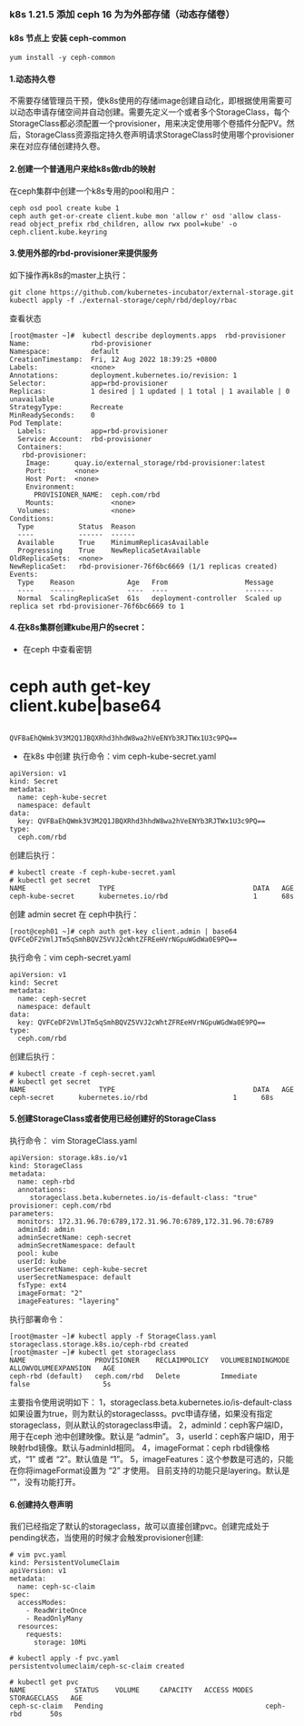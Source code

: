### k8s 1.21.5 添加 ceph 16 为为外部存储（动态存储卷）

#### k8s 节点上 安装 ceph-common
```cassandraql
yum install -y ceph-common
```

#### 1.动态持久卷
不需要存储管理员干预，使k8s使用的存储image创建自动化，即根据使用需要可以动态申请存储空间并自动创建。需要先定义一个或者多个StorageClass，每个StorageClass都必须配置一个provisioner，用来决定使用哪个卷插件分配PV。然后，StorageClass资源指定持久卷声明请求StorageClass时使用哪个provisioner来在对应存储创建持久卷。

#### 2.创建一个普通用户来给k8s做rdb的映射
在ceph集群中创建一个k8s专用的pool和用户：
```cassandraql
ceph osd pool create kube 1
ceph auth get-or-create client.kube mon 'allow r' osd 'allow class-read object_prefix rbd_children, allow rwx pool=kube' -o ceph.client.kube.keyring

```
#### 3.使用外部的rbd-provisioner来提供服务
如下操作再k8s的master上执行：
```cassandraql
git clone https://github.com/kubernetes-incubator/external-storage.git
kubectl apply -f ./external-storage/ceph/rbd/deploy/rbac
```
查看状态
```cassandraql
[root@master ~]#  kubectl describe deployments.apps  rbd-provisioner              
Name:               rbd-provisioner
Namespace:          default
CreationTimestamp:  Fri, 12 Aug 2022 18:39:25 +0800
Labels:             <none>
Annotations:        deployment.kubernetes.io/revision: 1
Selector:           app=rbd-provisioner
Replicas:           1 desired | 1 updated | 1 total | 1 available | 0 unavailable
StrategyType:       Recreate
MinReadySeconds:    0
Pod Template:
  Labels:           app=rbd-provisioner
  Service Account:  rbd-provisioner
  Containers:
   rbd-provisioner:
    Image:      quay.io/external_storage/rbd-provisioner:latest
    Port:       <none>
    Host Port:  <none>
    Environment:
      PROVISIONER_NAME:  ceph.com/rbd
    Mounts:              <none>
  Volumes:               <none>
Conditions:
  Type           Status  Reason
  ----           ------  ------
  Available      True    MinimumReplicasAvailable
  Progressing    True    NewReplicaSetAvailable
OldReplicaSets:  <none>
NewReplicaSet:   rbd-provisioner-76f6bc6669 (1/1 replicas created)
Events:
  Type    Reason             Age   From                   Message
  ----    ------             ----  ----                   -------
  Normal  ScalingReplicaSet  61s   deployment-controller  Scaled up replica set rbd-provisioner-76f6bc6669 to 1
```


#### 4.在k8s集群创建kube用户的secret：
- 在ceph 中查看密钥
# ceph auth get-key client.kube|base64
```cassandraql

QVFBaEhQWmk3V3M2Q1JBQXRhd3hhdW8wa2hVeENYb3RJTWx1U3c9PQ==
```
- 在k8s 中创建
执行命令：vim ceph-kube-secret.yaml
```cassandraql
apiVersion: v1
kind: Secret
metadata:
  name: ceph-kube-secret
  namespace: default
data:
  key: QVFBaEhQWmk3V3M2Q1JBQXRhd3hhdW8wa2hVeENYb3RJTWx1U3c9PQ==
type:
  ceph.com/rbd

```
创建后执行：
```cassandraql
# kubectl create -f ceph-kube-secret.yaml
# kubectl get secret
NAME                  TYPE                                  DATA   AGE
ceph-kube-secret      kubernetes.io/rbd                     1      68s
```
创建 admin secret
在 ceph中执行：
```cassandraql
[root@ceph01 ~]# ceph auth get-key client.admin | base64
QVFCeDF2VmlJTm5qSmhBQVZ5VVJ2cWhtZFREeHVrNGpuWGdWa0E9PQ==
```

执行命令：vim ceph-secret.yaml
```cassandraql
apiVersion: v1
kind: Secret
metadata:
  name: ceph-secret
  namespace: default
data:
  key: QVFCeDF2VmlJTm5qSmhBQVZ5VVJ2cWhtZFREeHVrNGpuWGdWa0E9PQ==
type:
  ceph.com/rbd
```
创建后执行：
```cassandraql
# kubectl create -f ceph-secret.yaml
# kubectl get secret
NAME                  TYPE                                  DATA   AGE
ceph-secret      kubernetes.io/rbd                     1      68s
```

#### 5.创建StorageClass或者使用已经创建好的StorageClass
执行命令： vim StorageClass.yaml
```cassandraql
apiVersion: storage.k8s.io/v1
kind: StorageClass
metadata:
  name: ceph-rbd
  annotations:
     storageclass.beta.kubernetes.io/is-default-class: "true"
provisioner: ceph.com/rbd
parameters:
  monitors: 172.31.96.70:6789,172.31.96.70:6789,172.31.96.70:6789
  adminId: admin
  adminSecretName: ceph-secret
  adminSecretNamespace: default
  pool: kube
  userId: kube
  userSecretName: ceph-kube-secret
  userSecretNamespace: default
  fsType: ext4
  imageFormat: "2"
  imageFeatures: "layering"
```
执行部署命令：
```cassandraql
[root@master ~]# kubectl apply -f StorageClass.yaml
storageclass.storage.k8s.io/ceph-rbd created
[root@master ~]# kubectl get storageclass
NAME                 PROVISIONER    RECLAIMPOLICY   VOLUMEBINDINGMODE   ALLOWVOLUMEEXPANSION   AGE
ceph-rbd (default)   ceph.com/rbd   Delete          Immediate           false                  5s
```

主要指令使用说明如下：
1，storageclass.beta.kubernetes.io/is-default-class
如果设置为true，则为默认的storageclasss。pvc申请存储，如果没有指定storageclass，则从默认的storageclass申请。
2，adminId：ceph客户端ID，用于在ceph 池中创建映像。默认是 “admin”。
3，userId：ceph客户端ID，用于映射rbd镜像。默认与adminId相同。
4，imageFormat：ceph rbd镜像格式，“1” 或者 “2”。默认值是 “1”。
5，imageFeatures：这个参数是可选的，只能在你将imageFormat设置为 “2” 才使用。 目前支持的功能只是layering。默认是 “"，没有功能打开。


#### 6.创建持久卷声明
我们已经指定了默认的storageclass，故可以直接创建pvc。创建完成处于pending状态，当使用的时候才会触发provisioner创建:
```cassandraql
# vim pvc.yaml
kind: PersistentVolumeClaim
apiVersion: v1
metadata:
  name: ceph-sc-claim
spec:
  accessModes:
    - ReadWriteOnce
    - ReadOnlyMany
  resources:
    requests:
      storage: 10Mi

# kubectl apply -f pvc.yaml
persistentvolumeclaim/ceph-sc-claim created

# kubectl get pvc
NAME            STATUS    VOLUME     CAPACITY   ACCESS MODES   STORAGECLASS   AGE
ceph-sc-claim   Pending                                        ceph-rbd       50s

```
